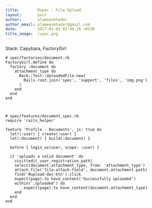 ```yaml
---
title:        Rspec - File Upload
layout:       post
author:       alameenkhader
author_email: alameenkhader@gmail.com
date:         2017-01-01 02:44:26 +0530
title_image:  rspec.png
---
```


Stack: Capybara, FactoryGirl

    # spec/factories/document.rb
    FactoryGirl.define do
      factory :document do
        attachment_type do
          Rack::Test::UploadedFile.new(
            Rails.root.join('spec', 'support', 'files', 'img.png')
          )
        end
      end
    end



    # spec/features/document_spec.rb
    require 'rails_helper'

    feature 'Profile - Documents', js: true do
      let!(:user) { create(:user) }
      let(:document) { build(:document) }

      before { login_as(user, scope: :user) }

      it 'uploads a valid document' do
        visit(edit_user_registration_path)
        select(document.attachment_type, from: 'attachment_type')
        attach_file('file-attach-field', document.attachment.path)
        find('#upload-doc-btn').click
        expect(page).to have_content('Successfully uploaded')
        within('.uploaded') do
            expect(page).to have_content(document.attachment_type)
        end
      end
    end
